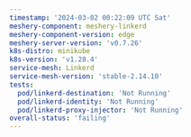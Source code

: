 ```yaml
---
timestamp: '2024-03-02 00:22:09 UTC Sat'
meshery-component: meshery-linkerd
meshery-component-version: edge
meshery-server-version: 'v0.7.26'
k8s-distro: minikube
k8s-version: 'v1.28.4'
service-mesh: Linkerd
service-mesh-version: 'stable-2.14.10'
tests:
  pod/linkerd-destination: 'Not Running'
  pod/linkerd-identity: 'Not Running'
  pod/linkerd-proxy-injector: 'Not Running'
overall-status: 'failing'
---
```

